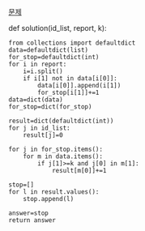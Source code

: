 [문제](https://programmers.co.kr/learn/courses/30/lessons/92334)

def solution(id_list, report, k):

    from collections import defaultdict
    data=defaultdict(list)
    for_stop=defaultdict(int)
    for i in report:
        i=i.split()
        if i[1] not in data[i[0]]:
            data[i[0]].append(i[1])
            for_stop[i[1]]+=1
    data=dict(data)
    for_stop=dict(for_stop)

    result=dict(defaultdict(int))
    for j in id_list:
        result[j]=0

    for j in for_stop.items():
        for m in data.items():
            if j[1]>=k and j[0] in m[1]:
                result[m[0]]+=1

    stop=[]
    for l in result.values():
        stop.append(l)

    answer=stop
    return answer
